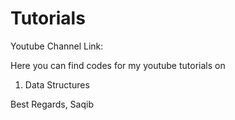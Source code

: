 # Tutorials

Youtube Channel Link: 

Here you can find codes for my youtube tutorials on 

1. Data Structures 


Best Regards,
Saqib 
